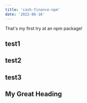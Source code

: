 ```yaml
---
title: 'cash-finance-npm'
date: '2022-06-16'
---
```


That's my first try at an npm package!


## test1 

## test2 

## test3 

## My Great Heading 